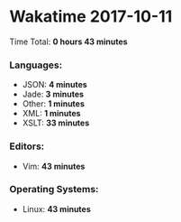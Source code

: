 # Wakatime 2017-10-11

Time Total: **0 hours 43 minutes**

### Languages:
- JSON: **4 minutes** 
- Jade: **3 minutes** 
- Other: **1 minutes** 
- XML: **1 minutes** 
- XSLT: **33 minutes** 

### Editors:
- Vim: **43 minutes** 

### Operating Systems:
- Linux: **43 minutes** 


